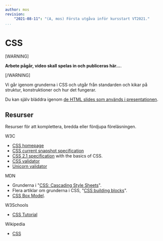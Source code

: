 ```yaml
---
author: mos
revision:
    "2021-08-11": "(A, mos) Första utgåva inför kursstart VT2021."
...
```

CSS
====================

[WARNING]

**Arbete pågår, video skall spelas in och publiceras här...**.

[/WARNING]

Vi går igenom grunderna i CSS och utgår från standarden och kikar på struktur, konstruktioner och hur det fungerar.

<!--
Videon är XX minuter lång.

[YOUTUBE src="WmFHIZ_4exo" width=700 caption="Funktioner och programmera i databasen (med Mikael)."]
-->

Du kan själv bläddra igenom [de HTML slides som används i presentationen](https://dbwebb-se.github.io/webtec/lecture/L03-css/slide.html).



Resurser
------------------------

Resurser för att komplettera, bredda eller fördjupa föreläsningen.

W3C

* [CSS homepage](https://www.w3.org/Style/CSS/Overview.en.htm)
* [CSS current snapshot specification](https://www.w3.org/TR/CSS/)
* [CSS 2.1 specification](https://www.w3.org/TR/CSS2/) with the basics of CSS.
* [CSS validator](http://www.css-validator.org/)
* [Unicorn validator](https://validator.w3.org/unicorn/)

MDN

* Grunderna i "[CSS: Cascading Style Sheets](https://developer.mozilla.org/en-US/docs/Web/CSS)".
* Flera artiklar om grunderna i CSS, "[CSS building blocks](https://developer.mozilla.org/en-US/docs/Learn/CSS/Building_blocks)".
* [CSS Box Model](https://developer.mozilla.org/en-US/docs/Learn/CSS/Building_blocks/The_box_model).

W3Schools

* [CSS Tutorial](https://www.w3schools.com/css/default.asp)

Wikipedia

* [CSS](https://en.wikipedia.org/wiki/CSS)
